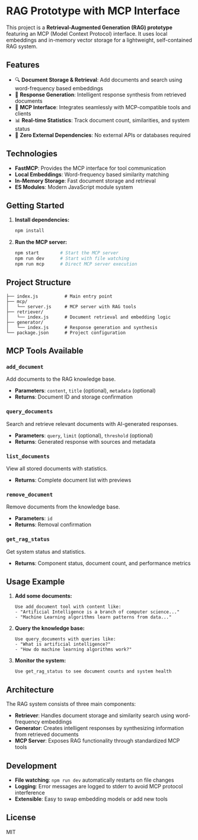 # RAG Prototype with MCP Interface

This project is a **Retrieval-Augmented Generation (RAG) prototype** featuring an MCP (Model Context Protocol) interface. It uses local embeddings and in-memory vector storage for a lightweight, self-contained RAG system.

## Features

- 🔍 **Document Storage & Retrieval**: Add documents and search using word-frequency based embeddings
- 🤖 **Response Generation**: Intelligent response synthesis from retrieved documents
- 🔌 **MCP Interface**: Integrates seamlessly with MCP-compatible tools and clients
- 📊 **Real-time Statistics**: Track document count, similarities, and system status
- 🚀 **Zero External Dependencies**: No external APIs or databases required

## Technologies

- **FastMCP**: Provides the MCP interface for tool communication
- **Local Embeddings**: Word-frequency based similarity matching
- **In-Memory Storage**: Fast document storage and retrieval
- **ES Modules**: Modern JavaScript module system

## Getting Started

1. **Install dependencies:**
    ```bash
    npm install
    ```

2. **Run the MCP server:**
    ```bash
    npm start        # Start the MCP server
    npm run dev      # Start with file watching
    npm run mcp      # Direct MCP server execution
    ```

## Project Structure

```
├── index.js          # Main entry point
├── mcp/
│   └── server.js     # MCP server with RAG tools
├── retriever/
│   └── index.js      # Document retrieval and embedding logic
├── generator/
│   └── index.js      # Response generation and synthesis
└── package.json      # Project configuration
```

## MCP Tools Available

### `add_document`
Add documents to the RAG knowledge base.
- **Parameters**: `content`, `title` (optional), `metadata` (optional)
- **Returns**: Document ID and storage confirmation

### `query_documents` 
Search and retrieve relevant documents with AI-generated responses.
- **Parameters**: `query`, `limit` (optional), `threshold` (optional)
- **Returns**: Generated response with sources and metadata

### `list_documents`
View all stored documents with statistics.
- **Returns**: Complete document list with previews

### `remove_document`
Remove documents from the knowledge base.
- **Parameters**: `id`
- **Returns**: Removal confirmation

### `get_rag_status`
Get system status and statistics.
- **Returns**: Component status, document count, and performance metrics

## Usage Example

1. **Add some documents:**
   ```
   Use add_document tool with content like:
   - "Artificial Intelligence is a branch of computer science..."
   - "Machine Learning algorithms learn patterns from data..."
   ```

2. **Query the knowledge base:**
   ```
   Use query_documents with queries like:
   - "What is artificial intelligence?"
   - "How do machine learning algorithms work?"
   ```

3. **Monitor the system:**
   ```
   Use get_rag_status to see document counts and system health
   ```

## Architecture

The RAG system consists of three main components:

- **Retriever**: Handles document storage and similarity search using word-frequency embeddings
- **Generator**: Creates intelligent responses by synthesizing information from retrieved documents  
- **MCP Server**: Exposes RAG functionality through standardized MCP tools

## Development

- **File watching**: `npm run dev` automatically restarts on file changes
- **Logging**: Error messages are logged to stderr to avoid MCP protocol interference
- **Extensible**: Easy to swap embedding models or add new tools

## License

MIT
